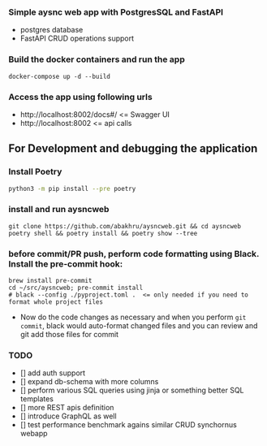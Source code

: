 ### Simple aysnc web app with PostgresSQL and FastAPI 

- postgres database
- FastAPI CRUD operations support

### Build the docker containers and run the app
```
docker-compose up -d --build
```

### Access the app using following urls
- http://localhost:8002/docs#/ <= Swagger UI
- http://localhost:8002  <= api calls

## For Development and debugging the application

### Install Poetry
```.bash
python3 -m pip install --pre poetry
```

### install and run aysncweb
```.env
git clone https://github.com/abakhru/aysncweb.git && cd aysncweb
poetry shell && poetry install && poetry show --tree
```

### before commit/PR push, perform code formatting using Black. Install the pre-commit hook:
```
brew install pre-commit
cd ~/src/aysncweb; pre-commit install
# black --config ./pyproject.toml .  <= only needed if you need to format whole project files
```
- Now do the code changes as necessary and when you perform `git commit`, black would auto-format changed files and you can review and git add those files for commit
 
### TODO
- [] add auth support
- [] expand db-schema with more columns
- [] perform various SQL queries using jinja or something better SQL templates
- [] more REST apis definition
- [] introduce GraphQL as well
- [] test performance benchmark agains similar CRUD synchornus webapp